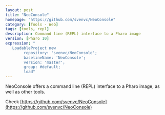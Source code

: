 ```yaml
---
layout: post
title: "NeoConsole"
homepage: "https://github.com/svenvc/NeoConsole"
category: [Tools - Web]
tags: [tools, repl]
description: Command line (REPL) interface to a Pharo image
version: [Pharo 10]
expression: "
   LoadableProject new 
		repository: 'svenvc/NeoConsole'; 
		baselineName: 'NeoConsole'; 
		version: 'master';
		group: #default;
		load"
---
```


NeoConsole offers a command line (REPL) interface to a Pharo image, as well as other tools.

Check [https://github.com/svenvc/NeoConsole](https://github.com/svenvc/NeoConsole) 